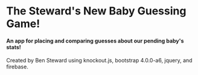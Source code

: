 # The Steward's New Baby Guessing Game!
#### An app for placing and comparing guesses about our pending baby's stats!

Created by Ben Steward using knockout.js, bootstrap 4.0.0-a6, jquery, and firebase.
